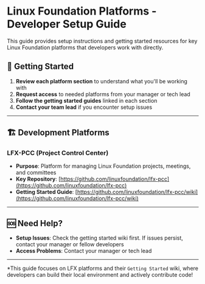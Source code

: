 # Linux Foundation Platforms - Developer Setup Guide

This guide provides setup instructions and getting started resources for key Linux Foundation platforms that developers work with directly.

## 🚀 Getting Started

1. **Review each platform section** to understand what you'll be working with
2. **Request access** to needed platforms from your manager or tech lead
3. **Follow the getting started guides** linked in each section
4. **Contact your team lead** if you encounter setup issues

---

## 🏗️ Development Platforms

### LFX-PCC (Project Control Center)
- **Purpose**: Platform for managing Linux Foundation projects, meetings, and committees
- **Key Repository**: [https://github.com/linuxfoundation/lfx-pcc](https://github.com/linuxfoundation/lfx-pcc)
- **Getting Started Guide**: [https://github.com/linuxfoundation/lfx-pcc/wiki](https://github.com/linuxfoundation/lfx-pcc/wiki)

---

## 🆘 Need Help?

- **Setup Issues**: Check the getting started wiki first. If issues persist, contact your manager or fellow developers
- **Access Problems**: Contact your manager or tech lead

---

*This guide focuses on LFX platforms and their `Getting Started` wiki, where developers can build their local environment and actively contribute code!
